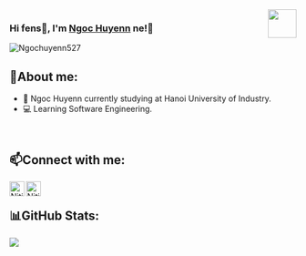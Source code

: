 <img align="right" width="50" border-radius="5px" src="https://github.com/Ngochuyenn527.png" />

### Hi fens👋, I'm [Ngoc Huyenn](https://www.facebook.com/Ngochuyenn527) ne!👋

<p align="left"> <img src="https://komarev.com/ghpvc/?username=Ngochuyenn527&label=Views&color=red&style=plastic" alt="Ngochuyenn527"/> </p>

## 🌻About me:
- 🏫 Ngoc Huyenn currently studying at Hanoi University of Industry.
- 💻 Learning Software Engineering.
<br />


## 📫Connect with me:
[<img align="left" alt="Nitin | Facebook" width="26px" src="https://cdn.jsdelivr.net/npm/simple-icons@v3/icons/facebook.svg" />][facebook]
[<img align="left" alt="Nitin | Instagram" width="26px" src="https://cdn.jsdelivr.net/npm/simple-icons@v3/icons/instagram.svg" />][instagram]
<br />

## 📊GitHub Stats:
![](https://github-readme-stats.vercel.app/api/top-langs/?username=Ngochuyenn527&theme=radical&hide_border=false&include_all_commits=false&count_private=false&layout=compact)


<!-- [website]: https://nitinbisht.herokuapp.com/ -->
[instagram]:https://www.instagram.com/huynne527
[facebook]:https://www.facebook.com/Ngochuyenn527
